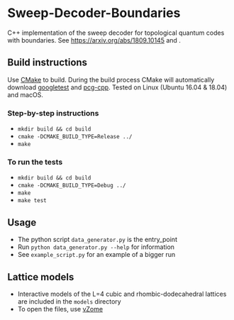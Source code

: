 # Sweep-Decoder-Boundaries

C++ implementation of the sweep decoder for topological quantum codes with boundaries.
See https://arxiv.org/abs/1809.10145 and .

## Build instructions

Use [CMake](https://cmake.org/) to build. During the build process CMake will automatically download [googletest](https://github.com/google/googletest) and [pcg-cpp](https://github.com/imneme/pcg-cpp). Tested on Linux (Ubuntu 16.04 & 18.04) and macOS.

### Step-by-step instructions

- `mkdir build && cd build`
- `cmake -DCMAKE_BUILD_TYPE=Release ../`
- `make`

### To run the tests

- `mkdir build && cd build`
- `cmake -DCMAKE_BUILD_TYPE=Debug ../`
- `make`
- `make test`

## Usage

- The python script `data_generator.py` is the entry_point
- Run `python data_generator.py --help` for information
- See `example_script.py` for an example of a bigger run

## Lattice models

- Interactive models of the L=4 cubic and rhombic-dodecahedral lattices are included in the `models` directory
- To open the files, use [vZome](https://vzome.com/home/)
